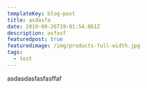 ```yaml
---
templateKey: blog-post
title: asdasfa
date: 2019-09-26T19:01:54.861Z
description: asfasf
featuredpost: true
featuredimage: /img/products-full-width.jpg
tags:
  - test
---
```

asdasdasfasfasffaf
